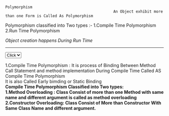                                                                         Polymorphism
                                                    An Object exhibit more than one Form is Called As Polymorphism
Polymorphism classified into Two types :-
    1.Compile Time Polymorphism 
    2.Run Time Polymorphism

<i>Object creation happens During Run Time</i>
<hr>
<select>
  <option>Click</option>
   <option>Click</option>
</select>

1.Compile Time Polymorphism :
  It is process of Binding Between Method Call Statement and method implementation During Compile Time Called AS Compile Time Polymorphism <br>
  It is also Called Early bimding or Static Binding <br>
  <b>Compile Time Polymorphism Classified into Two types: <br>
        1.Method Overloading : Class Consist of more than one Method with same name and different argument is called as method overloading<br> 
        2.Constructor Overloading: Class Consist of More than Constructor With Same Class Name and different argument. <br>
